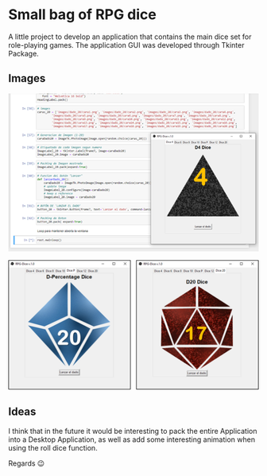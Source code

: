 # Small bag of RPG dice
A little project to develop an application that contains the main dice set for role-playing games. The application GUI was developed through Tkinter Package.

## Images

![alt text](https://github.com/marceloigallegos/RPG_DiceBag/blob/main/mdImages/Fig1.png)

![alt text](https://github.com/marceloigallegos/RPG_DiceBag/blob/main/mdImages/Fig2.png)

## Ideas
I think that in the future it would be interesting to pack the entire Application into a Desktop Application, as well as add some interesting animation when using the roll dice function.

Regards :wink:
